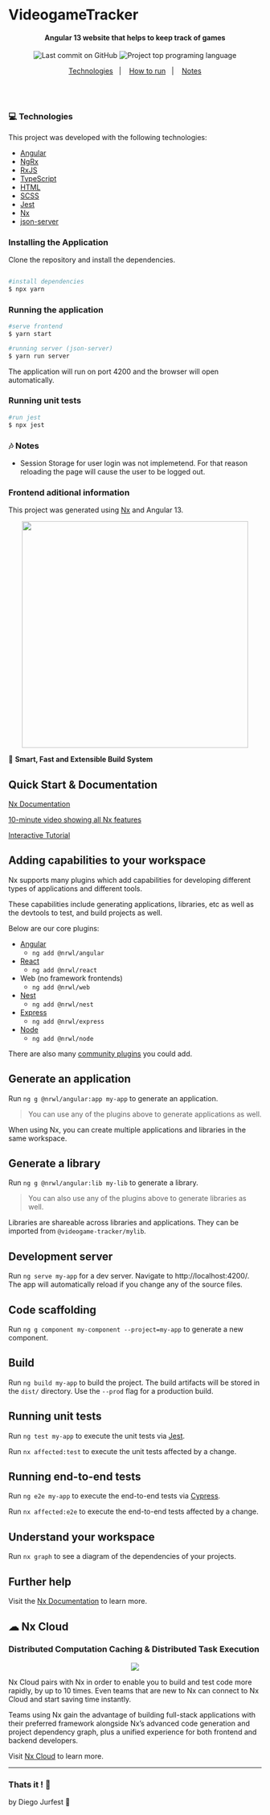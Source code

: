 # VideogameTracker

<!-- <h1 align="center">
  <img alt="Videogames Catalog Application" src="./src/assets/img/logo.png" width="250px"/>
    <br>
</h1> -->

<h4 align="center">
  Angular 13 website that helps to keep track of games 
</h4>

<p align="center">
<img alt="Last commit on GitHub" src="https://img.shields.io/github/last-commit/Jurfest/videogame-tracker">
<!-- <img alt="Made by Jurfest" src="https://img.shields.io/badge/made%20by-Jurfest-%20"> -->
<img alt="Project top programing language" src="https://img.shields.io/github/languages/top/Jurfest/videogame-tracker">

<p align="center">
  <a href="#computer-technologies">Technologies</a>&nbsp;&nbsp;&nbsp;|&nbsp;&nbsp;&nbsp;
  <a href="#installing-the-application">How to run</a>&nbsp;&nbsp;&nbsp;|&nbsp;&nbsp;&nbsp;
  <a href="#notes-notes">Notes</a>
</p>
<br><br>

### :computer: Technologies

This project was developed with the following technologies:

- [Angular](https://angular.io)
- [NgRx](https://ngrx.io)
- [RxJS](https://rxjs.dev/guide/overview)
- [TypeScript](https://www.typescriptlang.org)
- [HTML](https://www.w3.org)
- [SCSS](https://sass-lang.com/)
- [Jest](https://jestjs.io)
- [Nx](https://nx.dev/)
- [json-server](https://github.com/typicode/json-server)

### Installing the Application

Clone the repository and install the dependencies.

```bash

#install dependencies
$ npx yarn

```

### Running the application

```bash
#serve frontend
$ yarn start

#running server (json-server)
$ yarn run server
```

The application will run on port 4200 and the browser will open automatically.

### Running unit tests

```bash
#run jest
$ npx jest

```

### :notes: Notes

<ul>
  <li>
    <p>
    Session Storage for user login was not implemetend.
    For that reason reloading the page will cause the user to be logged out.
    <p>
  </li>
</ul>

### Frontend aditional information

This project was generated using [Nx](https://nx.dev) and Angular 13.

<p style="text-align: center;"><img src="https://raw.githubusercontent.com/nrwl/nx/master/images/nx-logo.png" width="450"></p>

🔎 **Smart, Fast and Extensible Build System**

## Quick Start & Documentation

[Nx Documentation](https://nx.dev/angular)

[10-minute video showing all Nx features](https://nx.dev/getting-started/intro)

[Interactive Tutorial](https://nx.dev/tutorial/01-create-application)

## Adding capabilities to your workspace

Nx supports many plugins which add capabilities for developing different types of applications and different tools.

These capabilities include generating applications, libraries, etc as well as the devtools to test, and build projects as well.

Below are our core plugins:

- [Angular](https://angular.io)
  - `ng add @nrwl/angular`
- [React](https://reactjs.org)
  - `ng add @nrwl/react`
- Web (no framework frontends)
  - `ng add @nrwl/web`
- [Nest](https://nestjs.com)
  - `ng add @nrwl/nest`
- [Express](https://expressjs.com)
  - `ng add @nrwl/express`
- [Node](https://nodejs.org)
  - `ng add @nrwl/node`

There are also many [community plugins](https://nx.dev/community) you could add.

## Generate an application

Run `ng g @nrwl/angular:app my-app` to generate an application.

> You can use any of the plugins above to generate applications as well.

When using Nx, you can create multiple applications and libraries in the same workspace.

## Generate a library

Run `ng g @nrwl/angular:lib my-lib` to generate a library.

> You can also use any of the plugins above to generate libraries as well.

Libraries are shareable across libraries and applications. They can be imported from `@videogame-tracker/mylib`.

## Development server

Run `ng serve my-app` for a dev server. Navigate to http://localhost:4200/. The app will automatically reload if you change any of the source files.

## Code scaffolding

Run `ng g component my-component --project=my-app` to generate a new component.

## Build

Run `ng build my-app` to build the project. The build artifacts will be stored in the `dist/` directory. Use the `--prod` flag for a production build.

## Running unit tests

Run `ng test my-app` to execute the unit tests via [Jest](https://jestjs.io).

Run `nx affected:test` to execute the unit tests affected by a change.

## Running end-to-end tests

Run `ng e2e my-app` to execute the end-to-end tests via [Cypress](https://www.cypress.io).

Run `nx affected:e2e` to execute the end-to-end tests affected by a change.

## Understand your workspace

Run `nx graph` to see a diagram of the dependencies of your projects.

## Further help

Visit the [Nx Documentation](https://nx.dev/angular) to learn more.

## ☁ Nx Cloud

### Distributed Computation Caching & Distributed Task Execution

<p style="text-align: center;"><img src="https://raw.githubusercontent.com/nrwl/nx/master/images/nx-cloud-card.png"></p>

Nx Cloud pairs with Nx in order to enable you to build and test code more rapidly, by up to 10 times. Even teams that are new to Nx can connect to Nx Cloud and start saving time instantly.

Teams using Nx gain the advantage of building full-stack applications with their preferred framework alongside Nx’s advanced code generation and project dependency graph, plus a unified experience for both frontend and backend developers.

Visit [Nx Cloud](https://nx.app/) to learn more.

---

### Thats it ! :wave:

by Diego Jurfest :tada:
